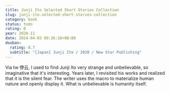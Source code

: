 ```yaml
---
title: Junji Ito Selected Short Stories Collection
slug: junji-ito-selected-short-stories-collection
category: book
status: todo
rating: 0
year: 2020-11
date: 2024-04-03 09:26:18+08:00
douban:
  rating: 8.7
  subtitle: "[Japan] Junji Ito / 2020 / New Star Publishing"
---
```


Via tw 停云, I used to find Junji Ito very strange and unbelievable, so imaginative that it's interesting. Years later, I revisited his works and realized that it is the silent fear. The writer uses the macro to materialize human nature and openly display it. What is unbelievable is humanity itself.
